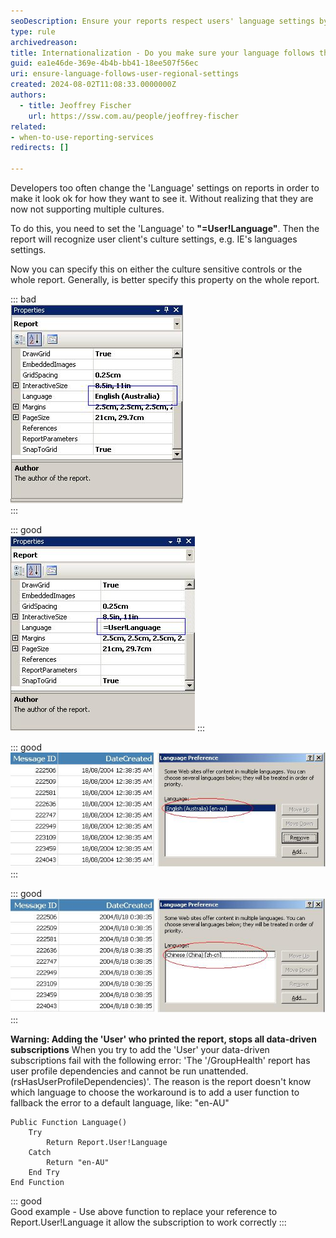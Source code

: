```yaml
---
seoDescription: Ensure your reports respect users' language settings by setting 'Language' to "=User!Language" for automatic regional culture detection, enhancing accessibility across diverse regions.
type: rule
archivedreason:
title: Internationalization - Do you make sure your language follows the user's regional settings?
guid: ea1e46de-369e-4b4b-bb41-18ee507f56ec
uri: ensure-language-follows-user-regional-settings
created: 2024-08-02T11:08:33.0000000Z
authors: 
  - title: Jeoffrey Fischer
    url: https://ssw.com.au/people/jeoffrey-fischer
related:
- when-to-use-reporting-services
redirects: []

---
```


Developers too often change the 'Language' settings on reports in order to make it look ok for how they want to see it. Without realizing that they are now not supporting multiple cultures.

<!--endintro-->

To do this, you need to set the 'Language' to **"=User!Language"**. Then the report will recognize user client's culture settings, e.g. IE's languages settings.

Now you can specify this on either the culture sensitive controls or the whole report. Generally, is better specify this property on the whole report.

::: bad  
![Figure: Bad example - Here the 'Language' setting is set to a specific culture](RSRulesLanguage4.jpg)  
:::

::: good  
![Figure: Good example - Here the 'Language' setting is set to '=User!Language' to detect user's culture automatically](RSRulesLanguage3.jpg)
:::

::: good  
![Figure: Good example - Now the data respects user's Language preference of IE in this case English (Australia)](RSRulesLanguage1.jpg)
:::

::: good  
![Figure: Good example - Likewise the data also respects user's Language preference of IE in this case Chinese (China)](RSRulesLanguage2.jpg)
:::

**Warning: Adding the 'User' who printed the report, stops all data-driven subscriptions**
When you try to add the 'User' your data-driven subscriptions fail with the following error:
'The '/GroupHealth' report has user profile dependencies and cannot be run unattended. (rsHasUserProfileDependencies)'.
The reason is the report doesn't know which language to choose
the workaround is to add a user function to fallback the error to a default language, like: "en-AU"

```
Public Function Language()
    Try
        Return Report.User!Language
    Catch
        Return "en-AU"
    End Try
End Function   
```

::: good  
Good example - Use above function to replace your reference to Report.User!Language it allow the subscription to work correctly
:::
